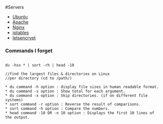 #Servers

* [Ubuntu](ubuntu.md)
* [Apache](apache.md)
* [Nginx](nginx.md)
* [iptables](iptables.md)
* [letsencrypt](letsencrypt.md)


### Commands I forget

```

du -hsx * | sort -rh | head -10

//find the largest files & directories on Linux
//per directory (cd to /path/)

* du command -h option : display file sizes in human readable format.
* du command -s option : Show total for each argument.
* du command -x option : Skip directories. (if on different file systems)
* sort command -r option : Reverse the result of comparisons.
* sort command -h option : Compare the numbers.
* head command -10 OR -n 10 option : Displays the first 10 lines of the output.

```